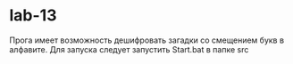 # lab-13

Прога имеет возможность дешифровать загадки со смещением букв в алфавите.
Для запуска следует запустить Start.bat в папке src
